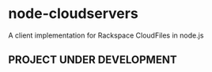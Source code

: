 # node-cloudservers

A client implementation for Rackspace CloudFiles in node.js

## PROJECT UNDER DEVELOPMENT